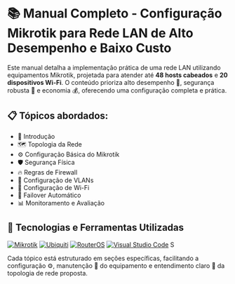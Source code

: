 # 📚 Manual Completo - Configuração Mikrotik para Rede LAN de Alto Desempenho e Baixo Custo

Este manual detalha a implementação prática de uma rede LAN utilizando equipamentos Mikrotik, projetada para atender até **48 hosts cabeados** e **20 dispositivos Wi-Fi**. O conteúdo prioriza alto desempenho 🚀, segurança robusta 🔐 e economia 💰, oferecendo uma configuração completa e prática.

## 📋 Tópicos abordados:


- 📘 Introdução
- 🗺️ Topologia da Rede
- ⚙️ Configuração Básica do Mikrotik
- 🛡️ Segurança Física
- 🔥 Regras de Firewall
- 🔀 Configuração de VLANs
- 📶 Configuração de Wi-Fi
- 🔄 Failover Automático
- 📊 Monitoramento e Avaliação


## 🧰 Tecnologias e Ferramentas Utilizadas

[![Mikrotik](https://img.shields.io/badge/Mikrotik-2B2D42?style=for-the-badge&logo=mikrotik&logoColor=white)](https://mikrotik.com/)
[![Ubiquiti](https://img.shields.io/badge/Ubiquiti-0052CC?style=for-the-badge&logo=ubiquiti&logoColor=white)](https://www.ui.com/)
[![RouterOS](https://img.shields.io/badge/RouterOS-FF6F00?style=for-the-badge&logo=linux&logoColor=white)](https://mikrotik.com/software)
[![Visual Studio Code](https://img.shields.io/badge/VSCODE-007ACC?style=for-the-badge&logo=visual-studio-code&logoColor=white)](https://code.visualstudio.com/)
S

Cada tópico está estruturado em seções específicas, facilitando a configuração ⚙️, manutenção 🔧 do equipamento e entendimento claro 📐 da topologia de rede proposta.
